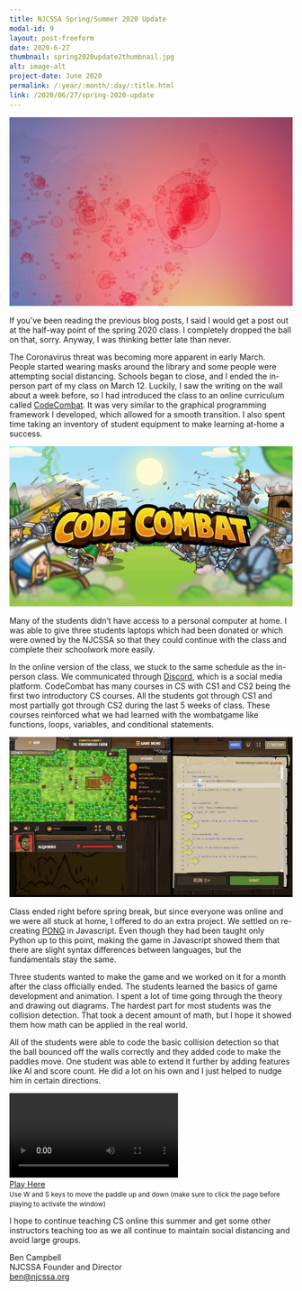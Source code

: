 ```yaml
---
title: NJCSSA Spring/Summer 2020 Update
modal-id: 9
layout: post-freeform
date: 2020-6-27
thumbnail: spring2020update2thumbnail.jpg
alt: image-alt
project-date: June 2020
permalink: /:year/:month/:day/:title.html
link: /2020/06/27/spring-2020-update
---
```


![](/img/portfolio/covid.jpg)

If you’ve been reading the previous blog posts, I said I would get a post out at the half-way point of the spring 2020 class. I completely dropped the ball on that, sorry. Anyway, I was thinking better late than never.

The Coronavirus threat was becoming more apparent in early March. People started wearing masks around the library and some people were attempting social distancing. Schools began to close, and I ended the in-person part of my class on March 12. Luckily, I saw the writing on the wall about a week before, so I had introduced the class to an online curriculum called [CodeCombat](https://codecombat.com/). It was very similar to the graphical programming framework I developed, which allowed for a smooth transition. I also spent time taking an inventory of student equipment to make learning at-home a success.

![](/img/portfolio/codecombatlogo.jpg)

Many of the students didn’t have access to a personal computer at home. I was able to give three students laptops which had been donated or which were owned by the NJCSSA so that they could continue with the class and complete their schoolwork more easily.

In the online version of the class, we stuck to the same schedule as the in-person class. We communicated through [Discord](https://discord.com/), which is a social media platform. CodeCombat has many courses in CS with CS1 and CS2 being the first two introductory CS courses. All the students got through CS1 and most partially got through CS2 during the last 5 weeks of class. These courses reinforced what we had learned with the wombatgame like functions, loops, variables, and conditional statements.

![](/img/portfolio/codecombat.jpg)

Class ended right before spring break, but since everyone was online and we were all stuck at home, I offered to do an extra project. We settled on re-creating [PONG](https://en.wikipedia.org/wiki/Pong) in Javascript. Even though they had been taught only Python up to this point, making the game in Javascript showed them that there are slight syntax differences between languages, but the fundamentals stay the same.

Three students wanted to make the game and we worked on it for a month after the class officially ended. The students learned the basics of game development and animation. I spent a lot of time going through the theory and drawing out diagrams. The hardest part for most students was the collision detection. That took a decent amount of math, but I hope it showed them how math can be applied in the real world.

All of the students were able to code the basic collision detection so that the ball bounced off  the walls correctly and they added code to make the paddles move. One student was able to extend it further by adding features like AI and score count. He did a lot on his own and I just helped to nudge him in certain directions.

<div class="row">
    <div class="col-md-12 col-sm-12">
        <video autoplay loop>
            <source src="/img/portfolio/pong.mp4" type="video/mp4">
        </video>
    </div>
    <div class="col-md-12 col-sm-12">
        <a href="https://ponggamewhenigraduatecodingclass--andrewking44.repl.co/">Play Here</a>
    </div>
    <div class="col-md-12 col-sm-12">
        <small>Use W and S keys to move the paddle up and down (make sure to click the page before playing to activate the window)</small>
    </div>
</div>


I hope to continue teaching CS online this summer and get some other instructors teaching too as we all continue to maintain social distancing and avoid large groups.

Ben Campbell  
NJCSSA Founder and Director  
ben@njcssa.org



